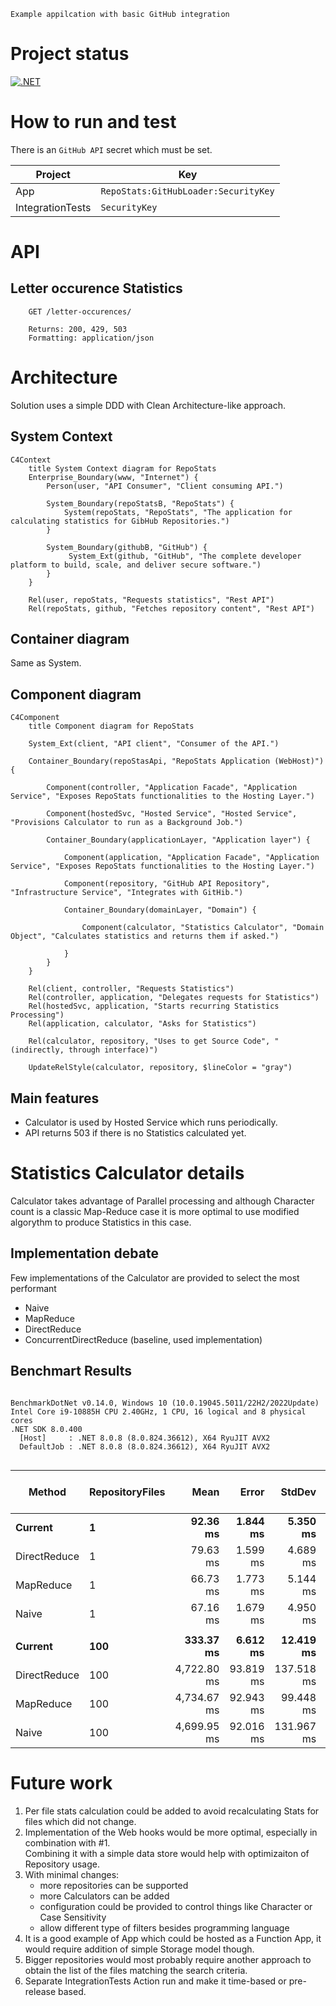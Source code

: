     Example appilcation with basic GitHub integration


# Project status

[![.NET](https://github.com/damikulik/RepoStats/actions/workflows/dotnet.yml/badge.svg?branch=master)](https://github.com/damikulik/RepoStats/actions/workflows/dotnet.yml)

# How to run and test

There is an `GitHub API` secret which must be set.

| Project | Key |
| -- | -- |
| App | `RepoStats:GitHubLoader:SecurityKey` |
| IntegrationTests | `SecurityKey` |

# API

## Letter occurence Statistics
```
    GET /letter-occurences/

    Returns: 200, 429, 503
    Formatting: application/json
```

# Architecture
Solution uses a simple DDD with Clean Architecture-like approach.

## System Context

```mermaid
C4Context
    title System Context diagram for RepoStats
    Enterprise_Boundary(www, "Internet") {
        Person(user, "API Consumer", "Client consuming API.")

        System_Boundary(repoStatsB, "RepoStats") {
            System(repoStats, "RepoStats", "The application for calculating statistics for GibHub Repositories.")
        }

        System_Boundary(githubB, "GitHub") {
             System_Ext(github, "GitHub", "The complete developer platform to build, scale, and deliver secure software.")
        }
    }

    Rel(user, repoStats, "Requests statistics", "Rest API")
    Rel(repoStats, github, "Fetches repository content", "Rest API")
```

## Container diagram
Same as System.

## Component diagram
```mermaid
C4Component
    title Component diagram for RepoStats

    System_Ext(client, "API client", "Consumer of the API.")

    Container_Boundary(repoStasApi, "RepoStats Application (WebHost)") {

        Component(controller, "Application Facade", "Application Service", "Exposes RepoStats functionalities to the Hosting Layer.")

        Component(hostedSvc, "Hosted Service", "Hosted Service", "Provisions Calculator to run as a Background Job.")

        Container_Boundary(applicationLayer, "Application layer") {

            Component(application, "Application Facade", "Application Service", "Exposes RepoStats functionalities to the Hosting Layer.")

            Component(repository, "GitHub API Repository", "Infrastructure Service", "Integrates with GitHib.")
            
            Container_Boundary(domainLayer, "Domain") {                
        
                Component(calculator, "Statistics Calculator", "Domain Object", "Calculates statistics and returns them if asked.")
        
            }
        }
    }
    
    Rel(client, controller, "Requests Statistics")
    Rel(controller, application, "Delegates requests for Statistics")
    Rel(hostedSvc, application, "Starts recurring Statistics Processing")
    Rel(application, calculator, "Asks for Statistics")

    Rel(calculator, repository, "Uses to get Source Code", "(indirectly, through interface)")

    UpdateRelStyle(calculator, repository, $lineColor = "gray")

```


## Main features

* Calculator is used by Hosted Service which runs periodically.
* API returns 503 if there is no Statistics calculated yet.

# Statistics Calculator details

Calculator takes advantage of Parallel processing and although Character count is a classic Map-Reduce case it is more optimal to use modified algorythm to produce Statistics in this case.

## Implementation debate
Few implementations of the Calculator are provided to select the most performant

* Naive
* MapReduce
* DirectReduce
* ConcurrentDirectReduce (baseline, used implementation)

## Benchmart Results

```

BenchmarkDotNet v0.14.0, Windows 10 (10.0.19045.5011/22H2/2022Update)
Intel Core i9-10885H CPU 2.40GHz, 1 CPU, 16 logical and 8 physical cores
.NET SDK 8.0.400
  [Host]     : .NET 8.0.8 (8.0.824.36612), X64 RyuJIT AVX2
  DefaultJob : .NET 8.0.8 (8.0.824.36612), X64 RyuJIT AVX2


```
| Method       | RepositoryFiles | Mean        | Error     | StdDev     | Ratio | RatioSD | Completed Work Items | Lock Contentions | Gen0      | Gen1      | Gen2     | Allocated | Alloc Ratio |
|------------- |---------------- |------------:|----------:|-----------:|------:|--------:|---------------------:|-----------------:|----------:|----------:|---------:|----------:|------------:|
| **Current**      | **1**               |    **92.36 ms** |  **1.844 ms** |   **5.350 ms** |  **1.00** |    **0.08** |               **4.0000** |                **-** | **2666.6667** |         **-** |        **-** |  **23.12 MB** |        **1.00** |
| DirectReduce | 1               |    79.63 ms |  1.599 ms |   4.689 ms |  0.87 |    0.07 |               2.0000 |                - | 2714.2857 |         - |        - |  23.09 MB |        1.00 |
| MapReduce    | 1               |    66.73 ms |  1.773 ms |   5.144 ms |  0.72 |    0.07 |               2.0000 |                - | 1428.5714 |  428.5714 | 285.7143 |  13.26 MB |        0.57 |
| Naive        | 1               |    67.16 ms |  1.679 ms |   4.950 ms |  0.73 |    0.07 |               2.0000 |                - | 1285.7143 |  285.7143 | 142.8571 |  13.25 MB |        0.57 |
|              |                 |             |           |            |       |         |                      |                  |           |           |          |           |             |
| **Current**      | **100**             |   **333.37 ms** |  **6.612 ms** |  **12.419 ms** |  **1.00** |    **0.05** |             **118.0000** |          **21.0000** | **3000.0000** |         **-** |        **-** |  **27.68 MB** |        **1.00** |
| DirectReduce | 100             | 4,722.80 ms | 93.819 ms | 137.518 ms | 14.19 |    0.66 |             101.0000 |                - | 3000.0000 |         - |        - |  28.33 MB |        1.02 |
| MapReduce    | 100             | 4,734.67 ms | 92.943 ms |  99.448 ms | 14.22 |    0.60 |             101.0000 |                - | 2000.0000 |         - |        - |   17.6 MB |        0.64 |
| Naive        | 100             | 4,699.95 ms | 92.016 ms | 131.967 ms | 14.12 |    0.65 |             101.0000 |                - | 2000.0000 | 1000.0000 |        - |  17.59 MB |        0.64 |
# Future work

1. Per file stats calculation could be added to avoid recalculating Stats for files which did not change.
2. Implementation of the Web hooks would be more optimal, especially in combination with #1.  
   Combining it with a simple data store would help with optimizaiton of Repository usage.
3. With minimal changes:
    * more repositories can be supported
    * more Calculators can be added
    * configuration could be provided to control things like Character or Case Sensitivity
    * allow different type of filters besides programming language
4. It is a good example of App which could be hosted as a Function App, it would require addition of simple Storage model though.
5. Bigger repositories would most probably require another approach to obtain the list of the files matching the search criteria.
6. Separate IntegrationTests Action run and make it time-based or pre-release based.
